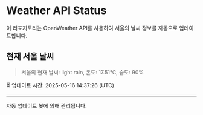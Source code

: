 
# Weather API Status

이 리포지토리는 OpenWeather API를 사용하여 서울의 날씨 정보를 자동으로 업데이트합니다.

## 현재 서울 날씨
> 서울의 현재 날씨: light rain, 온도: 17.51°C, 습도: 90%

⏳ 업데이트 시간: 2025-05-16 14:37:26 (UTC)

---
자동 업데이트 봇에 의해 관리됩니다.
